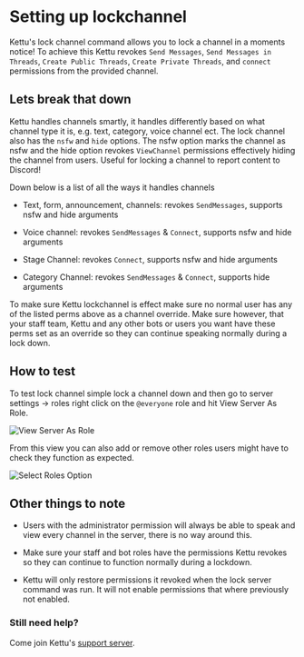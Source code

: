 # Setting up lockchannel

Kettu's lock channel command allows you to lock a channel in a moments notice! To achieve this Kettu revokes `Send Messages`, `Send Messages in Threads`, `Create Public Threads`, `Create Private Threads`, and `connect` permissions from the provided channel.

## Lets break that down

Kettu handles channels smartly, it handles differently based on what channel type it is, e.g. text, category, voice channel ect. The lock channel also has the `nsfw` and `hide` options. The nsfw option marks the channel as nsfw and the hide option revokes `ViewChannel` permissions effectively hiding the channel from users. Useful for locking a channel to report content to Discord!

Down below is a list of all the ways it handles channels

- Text, form, announcement, channels: revokes `SendMessages`, supports nsfw and hide arguments

- Voice channel: revokes `SendMessages` & `Connect`, supports nsfw and hide arguments

- Stage Channel: revokes `Connect`, supports nsfw and hide arguments

- Category Channel: revokes `SendMessages` & `Connect`, supports hide arguments

To make sure Kettu lockchannel is effect make sure no normal user has any of the listed perms above as a channel override. Make sure however, that your staff team, Kettu and any other bots or users you want have these perms set as an override so they can continue speaking normally during a lock down.

## How to test

To test lock channel simple lock a channel down and then go to server settings -> roles right click on the `@everyone` role and hit View Server As Role.

![View Server As Role](https://cdn.discordapp.com/attachments/1089370527518433282/1097244608116838432/Discord_Ky72KnVxj5.png)

From this view you can also add or remove other roles users might have to check they function as expected.

![Select Roles Option](https://cdn.discordapp.com/attachments/1089370527518433282/1097247251627249774/Discord_r60oMNv0Ae.png)

## Other things to note

- Users with the administrator permission will always be able to speak and view every channel in the server, there is no way around this. 

- Make sure your staff and bot roles have the permissions Kettu revokes so they can continue to function normally during a lockdown.

- Kettu will only restore permissions it revoked when the lock server command was run. It will not enable permissions that where previously not enabled.

### Still need help? 

Come join Kettu's [support server](https://discordapp.com/invite/4Bavumy).
